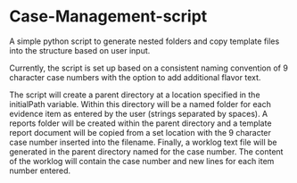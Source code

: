 # Case-Management-script
A simple python script to generate nested folders and copy template files into the structure based on user input.

Currently, the script is set up based on a consistent naming convention of 9 character case numbers with the option to add additional flavor text. 

The script will create a parent directory at a location specified in the initialPath variable. Within this directory will be a named folder for each evidence item as entered by the user (strings separated by spaces). A reports folder will be created within the parent directory and a template report document will be copied from a set location with the 9 character case number inserted into the filename. Finally, a worklog text file will be generated in the parent directory named for the case number. The content of the worklog will contain the case number and new lines for each item number entered.

